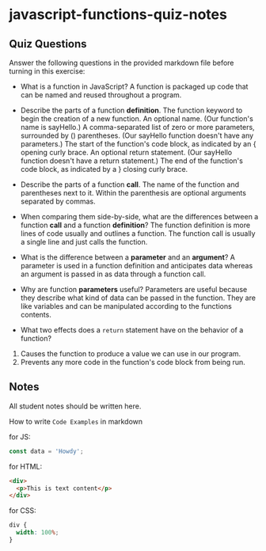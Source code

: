 # javascript-functions-quiz-notes

## Quiz Questions

Answer the following questions in the provided markdown file before turning in this exercise:

- What is a function in JavaScript?
  A function is packaged up code that can be named and reused throughout a program.

- Describe the parts of a function **definition**.
  The function keyword to begin the creation of a new function.
  An optional name. (Our function's name is sayHello.)
  A comma-separated list of zero or more parameters, surrounded by () parentheses. (Our sayHello function doesn't have any parameters.)
  The start of the function's code block, as indicated by an { opening curly brace.
  An optional return statement. (Our sayHello function doesn't have a return statement.)
  The end of the function's code block, as indicated by a } closing curly brace.

- Describe the parts of a function **call**.
  The name of the function and parentheses next to it. Within the parenthesis are optional arguments separated by commas.

- When comparing them side-by-side, what are the differences between a function **call** and a function **definition**?
  The function definition is more lines of code usually and outlines a function.
  The function call is usually a single line and just calls the function.

- What is the difference between a **parameter** and an **argument**?
  A parameter is used in a function definition and anticipates data whereas an argument is passed in as data through a function call.

- Why are function **parameters** useful?
  Parameters are useful because they describe what kind of data can be passed in the function. They are like variables and can be manipulated according to the functions contents.

- What two effects does a `return` statement have on the behavior of a function?

1. Causes the function to produce a value we can use in our program.
2. Prevents any more code in the function's code block from being run.

## Notes

All student notes should be written here.

How to write `Code Examples` in markdown

for JS:

```javascript
const data = 'Howdy';
```

for HTML:

```html
<div>
  <p>This is text content</p>
</div>
```

for CSS:

```css
div {
  width: 100%;
}
```
